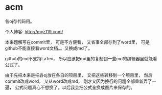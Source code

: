 # acm
各oj存代码用。

个人博客: http://myz119.com/

本来题解写在commit里， 可是不方便看， 又省事全部存到了word里， 可是github不能直接看word文档。。又换成md了。

github的md不支持LaTex， 所以应该把md里的复制到一些md的编辑器里就能看公式了。

由于先把本来是把各oj放在各自的项目里， 又把这些转移到一个项目里， 然后commit改成word， 又从word改成md， 刚才又因为换行的问题全部重新弄了一遍， 公式问题真心不想换了。以后我会把公式全换成图片来保存的。
